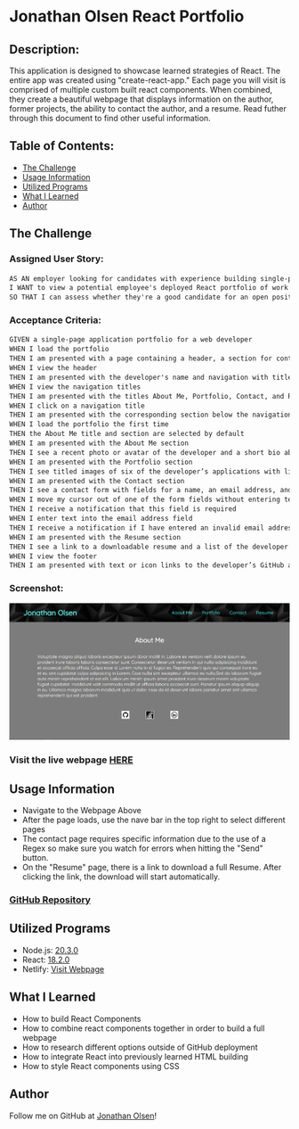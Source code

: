 # Jonathan Olsen React Portfolio

## Description:
This application is designed to showcase learned strategies of React. The entire app was created using "create-react-app." Each page you will visit is comprised of multiple custom built react components. When combined, they create a beautiful webpage that displays information on the author, former projects, the ability to contact the author, and a resume. Read futher through this document to find other useful information.

## Table of Contents:
- [The Challenge](#The-Challenge)
- [Usage Information](#Usage-Information)
- [Utilized Programs](#Utilized-Programs)
- [What I Learned](#What-I-Learned)
- [Author](#Author)

## The Challenge

### Assigned User Story:
```md
AS AN employer looking for candidates with experience building single-page applications
I WANT to view a potential employee's deployed React portfolio of work samples
SO THAT I can assess whether they're a good candidate for an open position
```

### Acceptance Criteria:
```md
GIVEN a single-page application portfolio for a web developer
WHEN I load the portfolio
THEN I am presented with a page containing a header, a section for content, and a footer
WHEN I view the header
THEN I am presented with the developer's name and navigation with titles corresponding to different sections of the portfolio
WHEN I view the navigation titles
THEN I am presented with the titles About Me, Portfolio, Contact, and Resume, and the title corresponding to the current section is highlighted
WHEN I click on a navigation title
THEN I am presented with the corresponding section below the navigation without the page reloading and that title is highlighted
WHEN I load the portfolio the first time
THEN the About Me title and section are selected by default
WHEN I am presented with the About Me section
THEN I see a recent photo or avatar of the developer and a short bio about them
WHEN I am presented with the Portfolio section
THEN I see titled images of six of the developer’s applications with links to both the deployed applications and the corresponding GitHub repositories
WHEN I am presented with the Contact section
THEN I see a contact form with fields for a name, an email address, and a message
WHEN I move my cursor out of one of the form fields without entering text
THEN I receive a notification that this field is required
WHEN I enter text into the email address field
THEN I receive a notification if I have entered an invalid email address
WHEN I am presented with the Resume section
THEN I see a link to a downloadable resume and a list of the developer’s proficiencies
WHEN I view the footer
THEN I am presented with text or icon links to the developer’s GitHub and LinkedIn profiles, and their profile on a third platform (Stack Overflow, Twitter)
```

### Screenshot:
![](./src/Images/Portfolio-React.png)

### Visit the live webpage [HERE](https://jonathanjjolsen.netlify.app/)

## Usage Information
- Navigate to the Webpage Above
- After the page loads, use the nave bar in the top right to select different pages
- The contact page requires specific information due to the use of a Regex so make sure you watch for errors when hitting the "Send" button.
- On the "Resume" page, there is a link to download a full Resume. After clicking the link, the download will start automatically.



### [GitHub Repository](https://github.com/jonathanjjolsen/react-portfolio)

## Utilized Programs
- Node.js: [20.3.0](https://nodejs.org/en)
- React: [18.2.0](https://react.dev/)
- Netlify: [Visit Webpage](https://app.netlify.com)

## What I Learned
- How to build React Components
- How to combine react components together in order to build a full webpage
- How to research different options outside of GitHub deployment
- How to integrate React into previously learned HTML building
- How to style React components using CSS

## Author
Follow me on GitHub at [Jonathan Olsen](https://github.com/jonathanjjolsen)!
